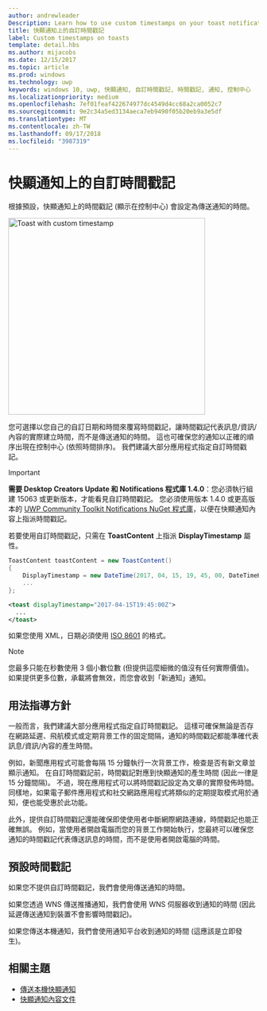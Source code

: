 ```yaml
---
author: andrewleader
Description: Learn how to use custom timestamps on your toast notifications.
title: 快顯通知上的自訂時間戳記
label: Custom timestamps on toasts
template: detail.hbs
ms.author: mijacobs
ms.date: 12/15/2017
ms.topic: article
ms.prod: windows
ms.technology: uwp
keywords: windows 10, uwp, 快顯通知, 自訂時間戳記, 時間戳記, 通知, 控制中心
ms.localizationpriority: medium
ms.openlocfilehash: 7ef01feaf422674977dc4549d4cc68a2ca0052c7
ms.sourcegitcommit: 9e2c34a5ed3134aeca7eb9490f05b20eb9a3e5df
ms.translationtype: MT
ms.contentlocale: zh-TW
ms.lasthandoff: 09/17/2018
ms.locfileid: "3987319"
---
```

# <a name="custom-timestamps-on-toasts"></a>快顯通知上的自訂時間戳記

根據預設，快顯通知上的時間戳記 (顯示在控制中心) 會設定為傳送通知的時間。

<img alt="Toast with custom timestamp" src="images/toast-customtimestamp.jpg" width="396"/>

您可選擇以您自己的自訂日期和時間來覆寫時間戳記，讓時間戳記代表訊息/資訊/內容的實際建立時間，而不是傳送通知的時間。 這也可確保您的通知以正確的順序出現在控制中心 (依照時間排序)。 我們建議大部分應用程式指定自訂時間戳記。

> [!IMPORTANT]
> **需要 Desktop Creators Update 和 Notifications 程式庫 1.4.0**：您必須執行組建 15063 或更新版本，才能看見自訂時間戳記。 您必須使用版本 1.4.0 或更高版本的 [UWP Community Toolkit Notifications NuGet 程式庫](https://www.nuget.org/packages/Microsoft.Toolkit.Uwp.Notifications/)，以便在快顯通知內容上指派時間戳記。

若要使用自訂時間戳記，只需在 **ToastContent** 上指派 **DisplayTimestamp** 屬性。

```csharp
ToastContent toastContent = new ToastContent()
{
    DisplayTimestamp = new DateTime(2017, 04, 15, 19, 45, 00, DateTimeKind.Utc),
    ...
};
```

```xml
<toast displayTimestamp="2017-04-15T19:45:00Z">
  ...
</toast>
```

如果您使用 XML，日期必須使用 [ISO 8601](https://en.wikipedia.org/wiki/ISO_8601) 的格式。

> [!NOTE]
> 您最多只能在秒數使用 3 個小數位數 (但提供這麼細微的值沒有任何實際價值)。 如果提供更多位數，承載將會無效，而您會收到「新通知」通知。


## <a name="usage-guidance"></a>用法指導方針

一般而言，我們建議大部分應用程式指定自訂時間戳記。 這樣可確保無論是否存在網路延遲、飛航模式或定期背景工作的固定間隔，通知的時間戳記都能準確代表訊息/資訊/內容的產生時間。

例如，新聞應用程式可能會每隔 15 分鐘執行一次背景工作，檢查是否有新文章並顯示通知。 在自訂時間戳記前，時間戳記對應到快顯通知的產生時間 (因此一律是 15 分鐘間隔)。 不過，現在應用程式可以將時間戳記設定為文章的實際發佈時間。 同樣地，如果電子郵件應用程式和社交網路應用程式將類似的定期提取模式用於通知，便也能受惠於此功能。

此外，提供自訂時間戳記還能確保即使使用者中斷網際網路連線，時間戳記也能正確無誤。 例如，當使用者開啟電腦而您的背景工作開始執行，您最終可以確保您通知的時間戳記代表傳送訊息的時間，而不是使用者開啟電腦的時間。


## <a name="default-timestamp"></a>預設時間戳記

如果您不提供自訂時間戳記，我們會使用傳送通知的時間。

如果您透過 WNS 傳送推播通知，我們會使用 WNS 伺服器收到通知的時間 (因此延遲傳送通知到裝置不會影響時間戳記)。

如果您傳送本機通知，我們會使用通知平台收到通知的時間 (這應該是立即發生)。


## <a name="related-topics"></a>相關主題

- [傳送本機快顯通知](send-local-toast.md)
- [快顯通知內容文件](adaptive-interactive-toasts.md)
